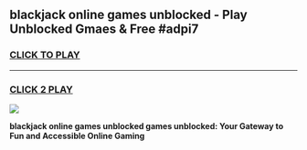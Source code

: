 
## blackjack online games unblocked - Play Unblocked Gmaes & Free #adpi7
<h3>
<a href="https://premium.freeplayer.one?title=blackjack_online_games_unblocked&ref=03M">CLICK TO PLAY</a></h3>
<hr>

<h3>
<a href="https://premium.freeplayer.one?title=blackjack_online_games_unblocked&ref=03M">CLICK 2 PLAY</a>
  
</h3>

<a href="https://premium.freeplayer.one?title=blackjack_online_games_unblocked&ref=03M"><img src="https://clearcache.store/games.png"></a>


**blackjack online games unblocked games unblocked: Your Gateway to Fun and Accessible Online Gaming**
